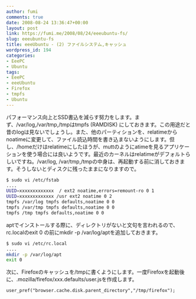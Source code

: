```yaml
---
author: fumi
comments: true
date: 2008-08-24 13:36:47+00:00
layout: post
link: https://fumi.me/2008/08/24/eeeubuntu-fs/
slug: eeeubuntu-fs
title: eeeUbuntu - (2) ファイルシステム,キャッシュ
wordpress_id: 194
categories:
- EeePC
- Ubuntu
tags:
- EeePC
- eeeUbuntu
- Firefox
- tmpfs
- Ubuntu
---
```


パフォーマンス向上とSSD書込を減らす努力をします。まず、/var/log,/var/tmp,/tmpはtmpfs (RAMDISK) にしておきます。この用途だと昔のlogは見ないでしょうし。また、他のパーティションを、relatimeからnoatimeに変更して、ファイル読込時間を書き込まないようにします。但し、/homeだけはrelatimeにしたほうが、muttのようにatimeを見るアプリケーションを使う場合には良いようです。最近のカーネルはrelatimeがデフォルトらしいですね。/var/log, /var/tmp,/tmpの中身は、再起動する前に消しておきます。そうしないとディスクに残ったままになりますので。

```bash
$ sudo vi /etc/fstab
....
UUID=xxxxxxxxxxxxx  / ext2 noatime,errors=remount-ro 0 1
UUID=xxxxxxxxxxxxx /usr ext2 noatime 0 2
tmpfs /var/log tmpfs defaults,noatime 0 0
tmpfs /var/tmp tmpfs defaults,noatime 0 0
tmpfs /tmp tmpfs defaults,noatime 0 0
```

aptでインストールする際に、ディレクトリがないと文句を言われるので、rc.localのexit 0 の前にmkdir -p /var/log/aptを追加しておきます。

```bash
$ sudo vi /etc/rc.local
....
mkdir -p /var/log/apt
exit 0
```


次に、Firefoxのキャッシュを/tmpに書くようにします。一度Firefoxを起動後に、.mozilla/firefox/xxx.defaults/user.jsを作成します。


```
user_pref("browser.cache.disk.parent_directory","/tmp/firefox");
```
